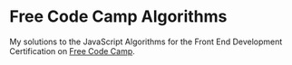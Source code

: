 # Free Code Camp Algorithms

My solutions to the JavaScript Algorithms for the Front End Development Certification on [Free Code Camp](https://www.freecodecamp.com).
